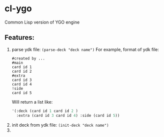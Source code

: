 # cl-ygo
Common Lisp version of YGO engine

## Features:
1. parse ydk file: `(parse-deck "deck name")`
   For example, format of ydk file:
   ```text
   #created by ...
   #main
   card id 1
   card id 2
   #extra
   card id 3
   card id 4
   !side
   card id 5
   ```
   Will return a list like: 
   ```commonlisp
   '(:deck (card id 1 card id 2 )
     :extra (card id 3 card id 4) :side (card id 5))
   ```
2. init deck from ydk file: `(init-deck "deck name")` 
3. 

